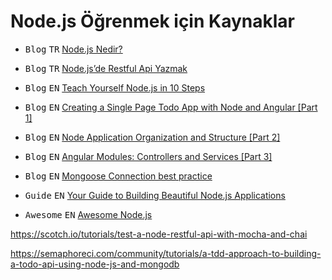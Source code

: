Node.js Öğrenmek için Kaynaklar
====================

- <kbd>Blog</kbd> <kbd>TR</kbd> [Node.js Nedir?](http://www.borakasmer.com/nodejs-nedir/)

- <kbd>Blog</kbd> <kbd>TR</kbd> [Node.js’de Restful Api Yazmak](http://www.borakasmer.com/node-jsde-restful-api-yazmak/)

-  <kbd>Blog</kbd> <kbd>EN</kbd> [Teach Yourself Node.js in 10 Steps](https://ponyfoo.com/articles/teach-yourself-nodejs-in-10-steps)

- <kbd>Blog</kbd> <kbd>EN</kbd> [Creating a Single Page Todo App with Node and Angular [Part 1]](https://scotch.io/tutorials/creating-a-single-page-todo-app-with-node-and-angular)

- <kbd>Blog</kbd> <kbd>EN</kbd> [Node Application Organization and Structure [Part 2]](https://scotch.io/tutorials/node-and-angular-to-do-app-application-organization-and-structure)

- <kbd>Blog</kbd> <kbd>EN</kbd> [Angular Modules: Controllers and Services [Part 3]](https://scotch.io/tutorials/node-and-angular-to-do-app-controllers-and-services)

- <kbd>Blog</kbd> <kbd>EN</kbd> [Mongoose Connection best practice](http://theholmesoffice.com/mongoose-connection-best-practice/)

- <kbd>Guide</kbd> <kbd>EN</kbd> [Your Guide to Building Beautiful Node.js Applications](http://thenodeway.io/)

- <kbd>Awesome</kbd> <kbd>EN</kbd> [Awesome Node.js](https://github.com/sindresorhus/awesome-nodejs)

https://scotch.io/tutorials/test-a-node-restful-api-with-mocha-and-chai

https://semaphoreci.com/community/tutorials/a-tdd-approach-to-building-a-todo-api-using-node-js-and-mongodb


